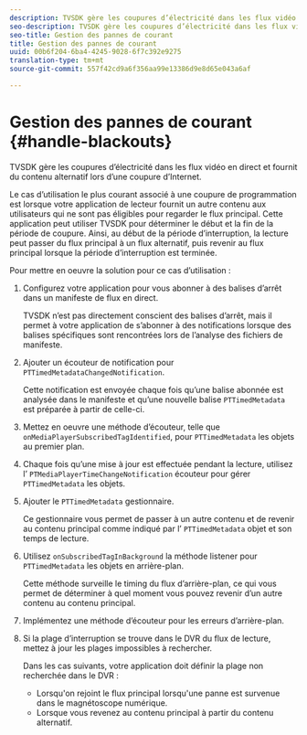 ```yaml
---
description: TVSDK gère les coupures d’électricité dans les flux vidéo en direct et fournit du contenu alternatif lors d’une coupure d’Internet.
seo-description: TVSDK gère les coupures d’électricité dans les flux vidéo en direct et fournit du contenu alternatif lors d’une coupure d’Internet.
seo-title: Gestion des pannes de courant
title: Gestion des pannes de courant
uuid: 00b6f204-6ba4-4245-9028-6f7c392e9275
translation-type: tm+mt
source-git-commit: 557f42cd9a6f356aa99e13386d9e8d65e043a6af

---
```



# Gestion des pannes de courant {#handle-blackouts}

TVSDK gère les coupures d’électricité dans les flux vidéo en direct et fournit du contenu alternatif lors d’une coupure d’Internet.

Le cas d’utilisation le plus courant associé à une coupure de programmation est lorsque votre application de lecteur fournit un autre contenu aux utilisateurs qui ne sont pas éligibles pour regarder le flux principal. Cette application peut utiliser TVSDK pour déterminer le début et la fin de la période de coupure. Ainsi, au début de la période d’interruption, la lecture peut passer du flux principal à un flux alternatif, puis revenir au flux principal lorsque la période d’interruption est terminée.

Pour mettre en oeuvre la solution pour ce cas d’utilisation :

1. Configurez votre application pour vous abonner à des balises d’arrêt dans un manifeste de flux en direct.

   TVSDK n’est pas directement conscient des balises d’arrêt, mais il permet à votre application de s’abonner à des notifications lorsque des balises spécifiques sont rencontrées lors de l’analyse des fichiers de manifeste.
1. Ajouter un écouteur de notification pour `PTTimedMetadataChangedNotification`.

   Cette notification est envoyée chaque fois qu’une balise abonnée est analysée dans le manifeste et qu’une nouvelle balise `PTTimedMetadata` est préparée à partir de celle-ci.

1. Mettez en oeuvre une méthode d’écouteur, telle que `onMediaPlayerSubscribedTagIdentified`, pour `PTTimedMetadata` les objets au premier plan.

1. Chaque fois qu’une mise à jour est effectuée pendant la lecture, utilisez l’ `PTMediaPlayerTimeChangeNotification` écouteur pour gérer `PTTimedMetadata` les objets.

1. Ajouter le `PTTimedMetadata` gestionnaire.

   Ce gestionnaire vous permet de passer à un autre contenu et de revenir au contenu principal comme indiqué par l’ `PTTimedMetadata` objet et son temps de lecture.

1. Utilisez `onSubscribedTagInBackground` la méthode listener pour `PTTimedMetadata` les objets en arrière-plan.

   Cette méthode surveille le timing du flux d’arrière-plan, ce qui vous permet de déterminer à quel moment vous pouvez revenir d’un autre contenu au contenu principal.

1. Implémentez une méthode d’écouteur pour les erreurs d’arrière-plan.
1. Si la plage d’interruption se trouve dans le DVR du flux de lecture, mettez à jour les plages impossibles à rechercher.

   Dans les cas suivants, votre application doit définir la plage non recherchée dans le DVR :

   * Lorsqu&#39;on rejoint le flux principal lorsqu&#39;une panne est survenue dans le magnétoscope numérique.
   * Lorsque vous revenez au contenu principal à partir du contenu alternatif.